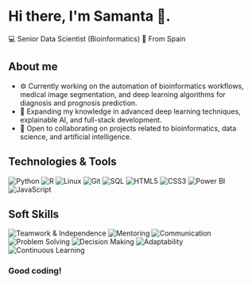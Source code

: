 # Hi there, I'm Samanta 👋. 
💻 Senior Data Scientist (Bioinformatics)
📍 From Spain

## About me
- ⚙️ Currently working on the automation of bioinformatics workflows, medical image segmentation, and deep learning algorithms for diagnosis and prognosis prediction.  
- 🌱 Expanding my knowledge in advanced deep learning techniques, explainable AI, and full-stack development.  
- 🤝 Open to collaborating on projects related to bioinformatics, data science, and artificial intelligence.  

## Technologies & Tools
![Python](https://img.shields.io/badge/-Python-333?style=flat&logo=python)
![R](https://img.shields.io/badge/-R-333?style=flat&logo=r)
![Linux](https://img.shields.io/badge/-Linux-333?style=flat&logo=linux)
![Git](https://img.shields.io/badge/-Git-333?style=flat&logo=git)
![SQL](https://img.shields.io/badge/-SQL-333?style=flat&logo=postgresql)
![HTML5](https://img.shields.io/badge/-HTML5-333?style=flat&logo=html5)
![CSS3](https://img.shields.io/badge/-CSS3-333?style=flat&logo=css3&logoColor=1572B6)
![Power BI](https://img.shields.io/badge/-Power%20BI-333?style=flat&logo=powerbi&logoColor=F2C811)
![JavaScript](https://img.shields.io/badge/-JavaScript-333?style=flat&logo=javascript)

## Soft Skills
![Teamwork & Independence](https://img.shields.io/badge/-Teamwork%20&%20Independence-333?style=flat&logo=teamspeak)
![Mentoring](https://img.shields.io/badge/-Mentoring-333?style=flat&logo=googlescholar)
![Communication](https://img.shields.io/badge/-Communication-333?style=flat&logo=googlemeet)
![Problem Solving](https://img.shields.io/badge/-Problem%20Solving-333?style=flat&logo=bulma)
![Decision Making](https://img.shields.io/badge/-Decision%20Making-333?style=flat&logo=checkmarx)
![Adaptability](https://img.shields.io/badge/-Adaptability-333?style=flat&logo=elastic)
![Continuous Learning](https://img.shields.io/badge/-Continuous%20Learning-333?style=flat&logo=bookstack)


### Good coding!
